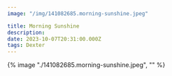 ```yaml
---
image: "/img/141082685.morning-sunshine.jpeg"

title: Morning Sunshine
description: 
date: 2023-10-07T20:31:00.000Z
tags: Dexter
---
```

{% image "./141082685.morning-sunshine.jpeg", "" %}